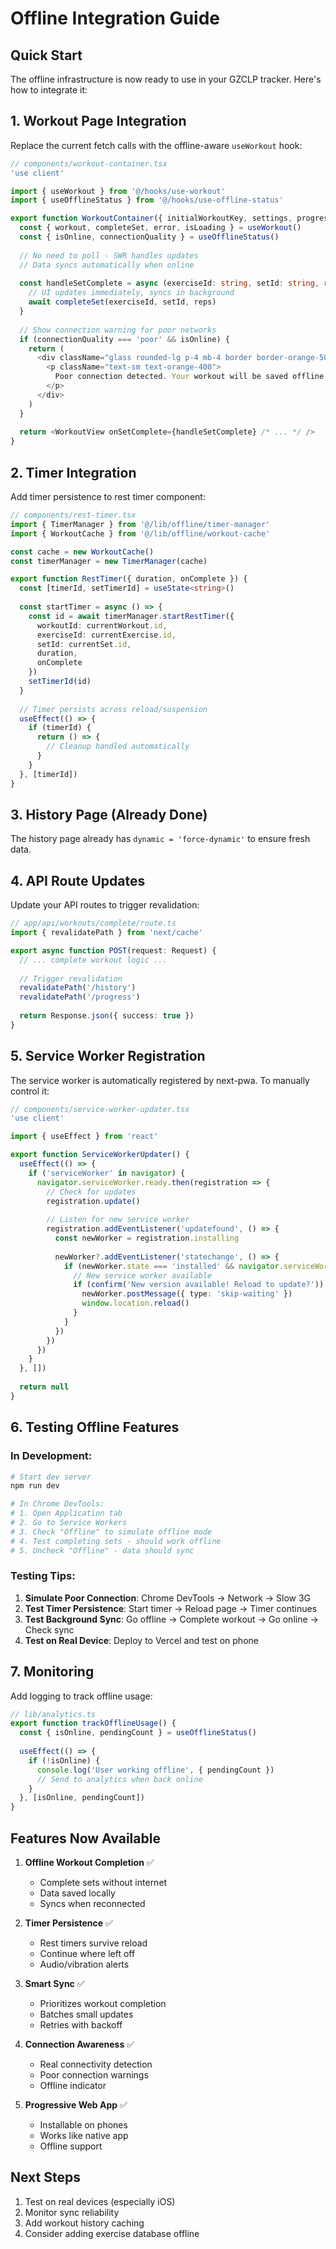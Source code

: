 # Offline Integration Guide

## Quick Start

The offline infrastructure is now ready to use in your GZCLP tracker. Here's how to integrate it:

## 1. Workout Page Integration

Replace the current fetch calls with the offline-aware `useWorkout` hook:

```typescript
// components/workout-container.tsx
'use client'

import { useWorkout } from '@/hooks/use-workout'
import { useOfflineStatus } from '@/hooks/use-offline-status'

export function WorkoutContainer({ initialWorkoutKey, settings, progressions, user }) {
  const { workout, completeSet, error, isLoading } = useWorkout()
  const { isOnline, connectionQuality } = useOfflineStatus()
  
  // No need to poll - SWR handles updates
  // Data syncs automatically when online
  
  const handleSetComplete = async (exerciseId: string, setId: string, reps: number) => {
    // UI updates immediately, syncs in background
    await completeSet(exerciseId, setId, reps)
  }
  
  // Show connection warning for poor networks
  if (connectionQuality === 'poor' && isOnline) {
    return (
      <div className="glass rounded-lg p-4 mb-4 border border-orange-500/20">
        <p className="text-sm text-orange-400">
          Poor connection detected. Your workout will be saved offline.
        </p>
      </div>
    )
  }
  
  return <WorkoutView onSetComplete={handleSetComplete} /* ... */ />
}
```

## 2. Timer Integration

Add timer persistence to rest timer component:

```typescript
// components/rest-timer.tsx
import { TimerManager } from '@/lib/offline/timer-manager'
import { WorkoutCache } from '@/lib/offline/workout-cache'

const cache = new WorkoutCache()
const timerManager = new TimerManager(cache)

export function RestTimer({ duration, onComplete }) {
  const [timerId, setTimerId] = useState<string>()
  
  const startTimer = async () => {
    const id = await timerManager.startRestTimer({
      workoutId: currentWorkout.id,
      exerciseId: currentExercise.id,
      setId: currentSet.id,
      duration,
      onComplete
    })
    setTimerId(id)
  }
  
  // Timer persists across reload/suspension
  useEffect(() => {
    if (timerId) {
      return () => {
        // Cleanup handled automatically
      }
    }
  }, [timerId])
}
```

## 3. History Page (Already Done)

The history page already has `dynamic = 'force-dynamic'` to ensure fresh data.

## 4. API Route Updates

Update your API routes to trigger revalidation:

```typescript
// app/api/workouts/complete/route.ts
import { revalidatePath } from 'next/cache'

export async function POST(request: Request) {
  // ... complete workout logic ...
  
  // Trigger revalidation
  revalidatePath('/history')
  revalidatePath('/progress')
  
  return Response.json({ success: true })
}
```

## 5. Service Worker Registration

The service worker is automatically registered by next-pwa. To manually control it:

```typescript
// components/service-worker-updater.tsx
'use client'

import { useEffect } from 'react'

export function ServiceWorkerUpdater() {
  useEffect(() => {
    if ('serviceWorker' in navigator) {
      navigator.serviceWorker.ready.then(registration => {
        // Check for updates
        registration.update()
        
        // Listen for new service worker
        registration.addEventListener('updatefound', () => {
          const newWorker = registration.installing
          
          newWorker?.addEventListener('statechange', () => {
            if (newWorker.state === 'installed' && navigator.serviceWorker.controller) {
              // New service worker available
              if (confirm('New version available! Reload to update?')) {
                newWorker.postMessage({ type: 'skip-waiting' })
                window.location.reload()
              }
            }
          })
        })
      })
    }
  }, [])
  
  return null
}
```

## 6. Testing Offline Features

### In Development:
```bash
# Start dev server
npm run dev

# In Chrome DevTools:
# 1. Open Application tab
# 2. Go to Service Workers
# 3. Check "Offline" to simulate offline mode
# 4. Test completing sets - should work offline
# 5. Uncheck "Offline" - data should sync
```

### Testing Tips:
1. **Simulate Poor Connection**: Chrome DevTools → Network → Slow 3G
2. **Test Timer Persistence**: Start timer → Reload page → Timer continues
3. **Test Background Sync**: Go offline → Complete workout → Go online → Check sync
4. **Test on Real Device**: Deploy to Vercel and test on phone

## 7. Monitoring

Add logging to track offline usage:

```typescript
// lib/analytics.ts
export function trackOfflineUsage() {
  const { isOnline, pendingCount } = useOfflineStatus()
  
  useEffect(() => {
    if (!isOnline) {
      console.log('User working offline', { pendingCount })
      // Send to analytics when back online
    }
  }, [isOnline, pendingCount])
}
```

## Features Now Available

1. **Offline Workout Completion** ✅
   - Complete sets without internet
   - Data saved locally
   - Syncs when reconnected

2. **Timer Persistence** ✅
   - Rest timers survive reload
   - Continue where left off
   - Audio/vibration alerts

3. **Smart Sync** ✅
   - Prioritizes workout completion
   - Batches small updates
   - Retries with backoff

4. **Connection Awareness** ✅
   - Real connectivity detection
   - Poor connection warnings
   - Offline indicator

5. **Progressive Web App** ✅
   - Installable on phones
   - Works like native app
   - Offline support

## Next Steps

1. Test on real devices (especially iOS)
2. Monitor sync reliability
3. Add workout history caching
4. Consider adding exercise database offline